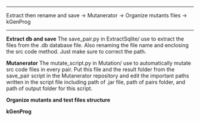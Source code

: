 ************************************************************************************************
Extract then rename and save -> Mutanerator -> Organize mutants files -> kGenProg
************************************************************************************************

**Extract db and save**
The save_pair.py in ExtractSqlite/ use to extract the files from the .db database file.
Also renaming the file name and enclosing the src code method.
Just make sure to correct the path.


**Mutanerator**
The mutate_script.py in Mutation/ use to automatically mutate src code files in every pair. 
Put this file and the result folder from the save_pair script in the Mutanerator repository and edit the important paths written in the script file including path of .jar file, path of pairs folder, and path of output folder for this script.


**Organize mutants and test files structure**


**kGenProg**
